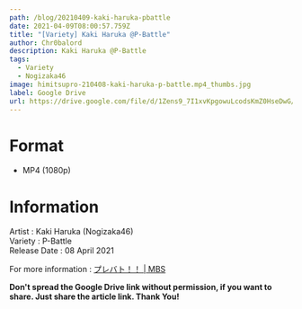 ```yaml
---
path: /blog/20210409-kaki-haruka-pbattle
date: 2021-04-09T08:00:57.759Z
title: "[Variety] Kaki Haruka @P-Battle"
author: Chr0balord
description: Kaki Haruka @P-Battle
tags:
  - Variety
  - Nogizaka46
image: himitsupro-210408-kaki-haruka-p-battle.mp4_thumbs.jpg
label: Google Drive
url: https://drive.google.com/file/d/1Zens9_7I1xvKpgowuLcodsKmZ0HseDwG/view?usp=sharing
---
```

# Format

* MP4 (1080p)

# Information

Artist : Kaki Haruka (Nogizaka46)\
Variety : P-Battle\
Release Date : 08 April 2021

For more information : [プレバト！！ | MBS](https://www.mbs.jp/p-battle/)

**Don't spread the Google Drive link without permission, if you want to share. Just share the article link. Thank You!**